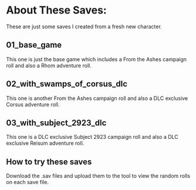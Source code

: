 # About These Saves:
These are just some saves I created from a fresh new character.

## 01_base_game
This one is just the base game which includes a From the Ashes campaign roll and also a Rhom adventure roll.

## 02_with_swamps_of_corsus_dlc
This one is another From the Ashes campaign roll and also a DLC exclusive Corsus adventure roll.

## 03_with_subject_2923_dlc
This one is a DLC exclusive Subject 2923 campaign roll and also a DLC exclusive Reisum adventure roll.

## How to try these saves
Download the .sav files and upload them to the tool to view the random rolls on each save file.